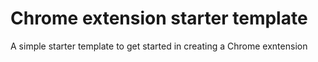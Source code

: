 # Chrome extension starter template
A simple starter template to get started in creating a Chrome exntension
